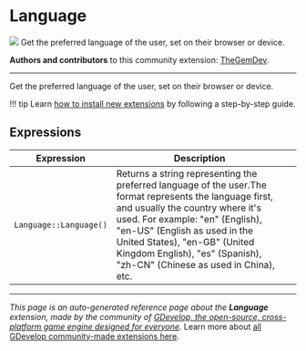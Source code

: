 # Language

<img src="https://resources.gdevelop-app.com/assets/Icons/earth.svg" class="extension-icon"></img>
Get the preferred language of the user, set on their browser or device.

**Authors and contributors** to this community extension: [TheGemDev](https://gd.games/TheGemDev).

---

Get the preferred language of the user, set on their browser or device.

!!! tip
    Learn [how to install new extensions](/gdevelop5/extensions/search) by following a step-by-step guide.

## Expressions

| Expression | Description |  |
|-----|-----|-----|
| `Language::Language()` | Returns a string representing the preferred language of the user.The format represents the language first, and usually the country where it's used. For example: "en" (English), "en-US" (English as used in the United States), "en-GB" (United Kingdom English), "es" (Spanish), "zh-CN" (Chinese as used in China), etc. ||

---

*This page is an auto-generated reference page about the **Language** extension, made by the community of [GDevelop, the open-source, cross-platform game engine designed for everyone](https://gdevelop.io/).* Learn more about [all GDevelop community-made extensions here](/gdevelop5/extensions).